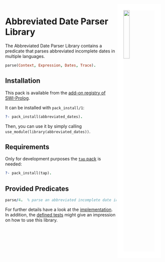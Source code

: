 <img src=".github/images/streaming-icon.jpg?raw=true" width="20%" align="right" style="border:20px solid white">

# Abbreviated Date Parser Library

The Abbreviated Date Parser Library contains a predicate that parses abbreviated incomplete dates in multiple languages.

```prolog
parse(Context, Expression, Dates, Trace).
```

## Installation

This pack is available from the [add-on registry of SWI-Prolog](http://www.swi-prolog.org/pack/list).

It can be installed with `pack_install/1`:

```prolog
?- pack_install(abbreviated_dates).
```

Then, you can use it by simply calling `use_module(library(abbreviated_dates))`.

## Requirements

Only for development purposes the [`tap` pack](http://www.swi-prolog.org/pack/list?p=tap) is needed:

```prolog
?- pack_install(tap).
```

## Provided Predicates

```prolog
parse/4.  % parse an abbreviated incomplete date in multiple languages (today, tomorrow, etc).
```

For further details have a look at the [implementation](prolog/abbreviated_dates.pl). In addition, the [defined
tests](test/test.pl) might give an impression on how to use this library.
